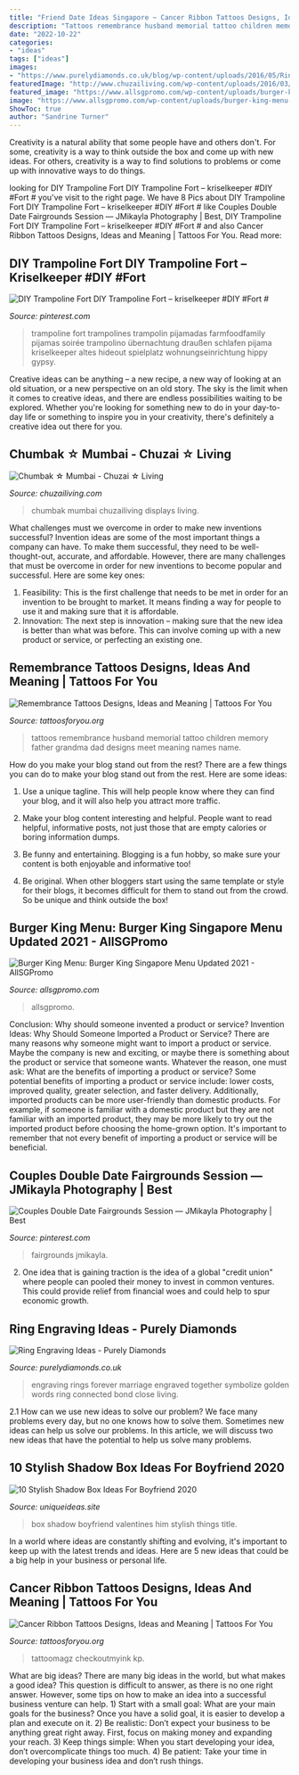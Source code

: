 ```yaml
---
title: "Friend Date Ideas Singapore ~ Cancer Ribbon Tattoos Designs, Ideas And Meaning"
description: "Tattoos remembrance husband memorial tattoo children memory father grandma dad designs meet meaning names name"
date: "2022-10-22"
categories:
- "ideas"
tags: ["ideas"]
images:
- "https://www.purelydiamonds.co.uk/blog/wp-content/uploads/2016/05/Rings-With-Engraving.jpg"
featuredImage: "http://www.chuzailiving.com/wp-content/uploads/2016/03/Chumbak-Mumbai-6.jpg"
featured_image: "https://www.allsgpromo.com/wp-content/uploads/burger-king-menu-2-768x1024.jpg"
image: "https://www.allsgpromo.com/wp-content/uploads/burger-king-menu-2-768x1024.jpg"
ShowToc: true
author: "Sandrine Turner"
---
```



Creativity is a natural ability that some people have and others don't. For some, creativity is a way to think outside the box and come up with new ideas. For others, creativity is a way to find solutions to problems or come up with innovative ways to do things.

	

		
looking for DIY Trampoline Fort DIY Trampoline Fort – kriselkeeper #DIY #Fort # you've visit to the right page. We have 8 Pics about DIY Trampoline Fort DIY Trampoline Fort – kriselkeeper #DIY #Fort # like Couples Double Date Fairgrounds Session — JMikayla Photography | Best, DIY Trampoline Fort DIY Trampoline Fort – kriselkeeper #DIY #Fort # and also Cancer Ribbon Tattoos Designs, Ideas and Meaning | Tattoos For You. Read more:
		
    
## DIY Trampoline Fort DIY Trampoline Fort – Kriselkeeper #DIY #Fort #

<img loading=lazy src="https://i.pinimg.com/736x/75/bd/39/75bd392aa7f8b0135e315d9bd78684d7.jpg" onerror="this.onerror=null;this.src='https://tse2.mm.bing.net/th?id=OIP.dQPJb-ArPoTP7i1-qyWnewHaLH&amp;pid=15.1';" alt="DIY Trampoline Fort DIY Trampoline Fort – kriselkeeper #DIY #Fort #">

_Source: pinterest.com_

>trampoline fort trampolines trampolin pijamadas farmfoodfamily pijamas soirée trampolino übernachtung draußen schlafen pijama kriselkeeper altes hideout spielplatz wohnungseinrichtung hippy gypsy. 

	

Creative ideas can be anything – a new recipe, a new way of looking at an old situation, or a new perspective on an old story. The sky is the limit when it comes to creative ideas, and there are endless possibilities waiting to be explored. Whether you're looking for something new to do in your day-to-day life or something to inspire you in your creativity, there's definitely a creative idea out there for you.

    
## Chumbak ☆ Mumbai - Chuzai ☆ Living

<img loading=lazy src="http://www.chuzailiving.com/wp-content/uploads/2016/03/Chumbak-Mumbai-6.jpg" onerror="this.onerror=null;this.src='https://tse2.mm.bing.net/th?id=OIP.dCFzhkXMSRU8XQcpk8yDeQHaLH&amp;pid=15.1';" alt="Chumbak ☆ Mumbai - Chuzai ☆ Living">

_Source: chuzailiving.com_

>chumbak mumbai chuzailiving displays living. 

	

What challenges must we overcome in order to make new inventions successful?
Invention ideas are some of the most important things a company can have. To make them successful, they need to be well-thought-out, accurate, and affordable. However, there are many challenges that must be overcome in order for new inventions to become popular and successful. Here are some key ones:
1. Feasibility: This is the first challenge that needs to be met in order for an invention to be brought to market. It means finding a way for people to use it and making sure that it is affordable.
2. Innovation: The next step is innovation – making sure that the new idea is better than what was before. This can involve coming up with a new product or service, or perfecting an existing one. 
    
## Remembrance Tattoos Designs, Ideas And Meaning | Tattoos For You

<img loading=lazy src="https://www.tattoosforyou.org/wp-content/uploads/2016/05/Remembrance-Tattoos-for-Husband.jpg" onerror="this.onerror=null;this.src='https://tse3.mm.bing.net/th?id=OIP.OFysOVydR3HzySRPuf3COgHaLH&amp;pid=15.1';" alt="Remembrance Tattoos Designs, Ideas and Meaning | Tattoos For You">

_Source: tattoosforyou.org_

>tattoos remembrance husband memorial tattoo children memory father grandma dad designs meet meaning names name. 

	

How do you make your blog stand out from the rest?
There are a few things you can do to make your blog stand out from the rest. Here are some ideas: 
1. Use a unique tagline. This will help people know where they can find your blog, and it will also help you attract more traffic.

2. Make your blog content interesting and helpful. People want to read helpful, informative posts, not just those that are empty calories or boring information dumps.

3. Be funny and entertaining. Blogging is a fun hobby, so make sure your content is both enjoyable and informative too!

4. Be original. When other bloggers start using the same template or style for their blogs, it becomes difficult for them to stand out from the crowd. So be unique and think outside the box!


    
## Burger King Menu: Burger King Singapore Menu Updated 2021 - AllSGPromo

<img loading=lazy src="https://www.allsgpromo.com/wp-content/uploads/burger-king-menu-2-768x1024.jpg" onerror="this.onerror=null;this.src='https://tse3.mm.bing.net/th?id=OIP.LU0O0wsGbo2fyza3-ta24wHaJ4&amp;pid=15.1';" alt="Burger King Menu: Burger King Singapore Menu Updated 2021 - AllSGPromo">

_Source: allsgpromo.com_

>allsgpromo. 

	

Conclusion: Why should someone invented a product or service?
Invention Ideas: Why Should Someone Imported a Product or Service?
There are many reasons why someone might want to import a product or service. Maybe the company is new and exciting, or maybe there is something about the product or service that someone wants. Whatever the reason, one must ask: What are the benefits of importing a product or service? 
Some potential benefits of importing a product or service include: lower costs, improved quality, greater selection, and faster delivery. Additionally, imported products can be more user-friendly than domestic products. For example, if someone is familiar with a domestic product but they are not familiar with an imported product, they may be more likely to try out the imported product before choosing the home-grown option. 
It's important to remember that not every benefit of importing a product or service will be beneficial.

    
## Couples Double Date Fairgrounds Session — JMikayla Photography | Best

<img loading=lazy src="https://i.pinimg.com/736x/46/6e/e6/466ee62ce2ba90f5c89c6092dfb89fc0.jpg" onerror="this.onerror=null;this.src='https://tse3.mm.bing.net/th?id=OIP.8NrrJEfKLX-480Qj2QMPPgHaLO&amp;pid=15.1';" alt="Couples Double Date Fairgrounds Session — JMikayla Photography | Best">

_Source: pinterest.com_

>fairgrounds jmikayla. 

	

2. One idea that is gaining traction is the idea of a global "credit union" where people can pooled their money to invest in common ventures. This could provide relief from financial woes and could help to spur economic growth.

    
## Ring Engraving Ideas - Purely Diamonds

<img loading=lazy src="https://www.purelydiamonds.co.uk/blog/wp-content/uploads/2016/05/Rings-With-Engraving.jpg" onerror="this.onerror=null;this.src='https://tse3.mm.bing.net/th?id=OIP.37wg1b9E-VO-yhx-nmXrugHaEK&amp;pid=15.1';" alt="Ring Engraving Ideas - Purely Diamonds">

_Source: purelydiamonds.co.uk_

>engraving rings forever marriage engraved together symbolize golden words ring connected bond close living. 

	

2.1 How can we use new ideas to solve our problem?
We face many problems every day, but no one knows how to solve them. Sometimes new ideas can help us solve our problems. In this article, we will discuss two new ideas that have the potential to help us solve many problems.

    
## 10 Stylish Shadow Box Ideas For Boyfriend 2020

<img loading=lazy src="https://www.uniqueideas.site/wp-content/uploads/a-shadow-box-for-your-boyfriend-on-valentines-day-things-4-him.jpg" onerror="this.onerror=null;this.src='https://tse2.mm.bing.net/th?id=OIP.q6IXsBX4puDiCWub5dPkYgHaJ4&amp;pid=15.1';" alt="10 Stylish Shadow Box Ideas For Boyfriend 2020">

_Source: uniqueideas.site_

>box shadow boyfriend valentines him stylish things title. 

	

In a world where ideas are constantly shifting and evolving, it's important to keep up with the latest trends and ideas. Here are 5 new ideas that could be a big help in your business or personal life.

    
## Cancer Ribbon Tattoos Designs, Ideas And Meaning | Tattoos For You

<img loading=lazy src="https://www.tattoosforyou.org/wp-content/uploads/2013/10/Tattoo-Cancer-Ribbon.jpg" onerror="this.onerror=null;this.src='https://tse3.mm.bing.net/th?id=OIP.AWhc2kGFjaDATtbf7l477QHaJ4&amp;pid=15.1';" alt="Cancer Ribbon Tattoos Designs, Ideas and Meaning | Tattoos For You">

_Source: tattoosforyou.org_

>tattoomagz checkoutmyink kp. 

	

What are big ideas?
There are many big ideas in the world, but what makes a good idea? This question is difficult to answer, as there is no one right answer. However, some tips on how to make an idea into a successful business venture can help. 1) Start with a small goal: What are your main goals for the business? Once you have a solid goal, it is easier to develop a plan and execute on it. 2) Be realistic: Don’t expect your business to be anything great right away. First, focus on making money and expanding your reach. 3) Keep things simple: When you start developing your idea, don’t overcomplicate things too much. 4) Be patient: Take your time in developing your business idea and don’t rush things.

